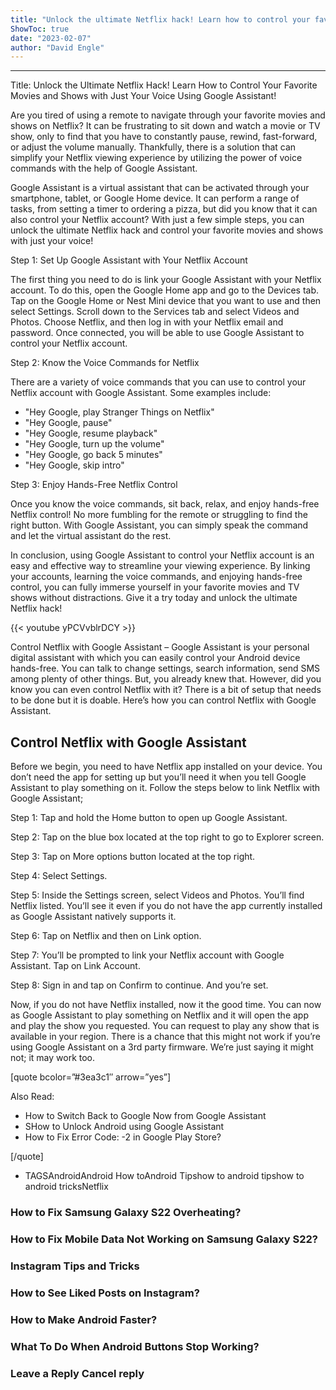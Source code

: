 ```yaml
---
title: "Unlock the ultimate Netflix hack! Learn how to control your favorite movies and shows with just your voice using Google Assistant!"
ShowToc: true 
date: "2023-02-07"
author: "David Engle"
---
```

*****
Title: Unlock the Ultimate Netflix Hack! Learn How to Control Your Favorite Movies and Shows with Just Your Voice Using Google Assistant!

Are you tired of using a remote to navigate through your favorite movies and shows on Netflix? It can be frustrating to sit down and watch a movie or TV show, only to find that you have to constantly pause, rewind, fast-forward, or adjust the volume manually. Thankfully, there is a solution that can simplify your Netflix viewing experience by utilizing the power of voice commands with the help of Google Assistant.

Google Assistant is a virtual assistant that can be activated through your smartphone, tablet, or Google Home device. It can perform a range of tasks, from setting a timer to ordering a pizza, but did you know that it can also control your Netflix account? With just a few simple steps, you can unlock the ultimate Netflix hack and control your favorite movies and shows with just your voice!

Step 1: Set Up Google Assistant with Your Netflix Account

The first thing you need to do is link your Google Assistant with your Netflix account. To do this, open the Google Home app and go to the Devices tab. Tap on the Google Home or Nest Mini device that you want to use and then select Settings. Scroll down to the Services tab and select Videos and Photos. Choose Netflix, and then log in with your Netflix email and password. Once connected, you will be able to use Google Assistant to control your Netflix account.

Step 2: Know the Voice Commands for Netflix

There are a variety of voice commands that you can use to control your Netflix account with Google Assistant. Some examples include:

- "Hey Google, play Stranger Things on Netflix"
- "Hey Google, pause"
- "Hey Google, resume playback"
- "Hey Google, turn up the volume"
- "Hey Google, go back 5 minutes"
- "Hey Google, skip intro"

Step 3: Enjoy Hands-Free Netflix Control

Once you know the voice commands, sit back, relax, and enjoy hands-free Netflix control! No more fumbling for the remote or struggling to find the right button. With Google Assistant, you can simply speak the command and let the virtual assistant do the rest.

In conclusion, using Google Assistant to control your Netflix account is an easy and effective way to streamline your viewing experience. By linking your accounts, learning the voice commands, and enjoying hands-free control, you can fully immerse yourself in your favorite movies and TV shows without distractions. Give it a try today and unlock the ultimate Netflix hack!

{{< youtube yPCVvblrDCY >}} 



Control Netflix with Google Assistant – Google Assistant is your personal digital assistant with which you can easily control your Android device hands-free. You can talk to change settings, search information, send SMS among plenty of other things. But, you already knew that. However, did you know you can even control Netflix with it? There is a bit of setup that needs to be done but it is doable. Here’s how you can control Netflix with Google Assistant.
 
## Control Netflix with Google Assistant
 
Before we begin, you need to have Netflix app installed on your device. You don’t need the app for setting up but you’ll need it when you tell Google Assistant to play something on it. Follow the steps below to link Netflix with Google Assistant;
 
Step 1: Tap and hold the Home button to open up Google Assistant.
 
Step 2: Tap on the blue box located at the top right to go to Explorer screen.
 
Step 3: Tap on More options button located at the top right.
 
Step 4: Select Settings.
 
Step 5: Inside the Settings screen, select Videos and Photos. You’ll find Netflix listed. You’ll see it even if you do not have the app currently installed as Google Assistant natively supports it.
 
Step 6: Tap on Netflix and then on Link option.
 
Step 7: You’ll be prompted to link your Netflix account with Google Assistant. Tap on Link Account.
 
Step 8: Sign in and tap on Confirm to continue. And you’re set.
 
Now, if you do not have Netflix installed, now it the good time. You can now as Google Assistant to play something on Netflix and it will open the app and play the show you requested. You can request to play any show that is available in your region. There is a chance that this might not work if you’re using Google Assistant on a 3rd party firmware. We’re just saying it might not; it may work too.
 
[quote bcolor=”#3ea3c1″ arrow=”yes”]
 
Also Read:
 
- How to Switch Back to Google Now from Google Assistant
 - SHow to Unlock Android using Google Assistant
 - How to Fix Error Code: -2 in Google Play Store?

 
[/quote]
 
- TAGSAndroidAndroid How toAndroid Tipshow to android tipshow to android tricksNetflix

 
### How to Fix Samsung Galaxy S22 Overheating?
 
### How to Fix Mobile Data Not Working on Samsung Galaxy S22?
 
### Instagram Tips and Tricks
 
### How to See Liked Posts on Instagram?
 
### How to Make Android Faster?
 
### What To Do When Android Buttons Stop Working?
 
### Leave a Reply Cancel reply





